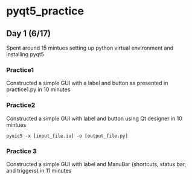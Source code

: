 # pyqt5_practice


## Day 1 (6/17)
Spent around 15 mintues setting up python virtual environment and installing pyqt5

### Practice1
Constructed a simple GUI with a label and button as presented in practice1.py in 10 minutes

### Practice2
Constructed a simple GUI with label and button using Qt designer in 10 mintues
```
pyuic5 -x [input_file.iu] -o [output_file.py]
```

### Practice 3
Constructed a simple GUI with label and ManuBar (shortcuts, status bar, and triggers) in 11 minutes

